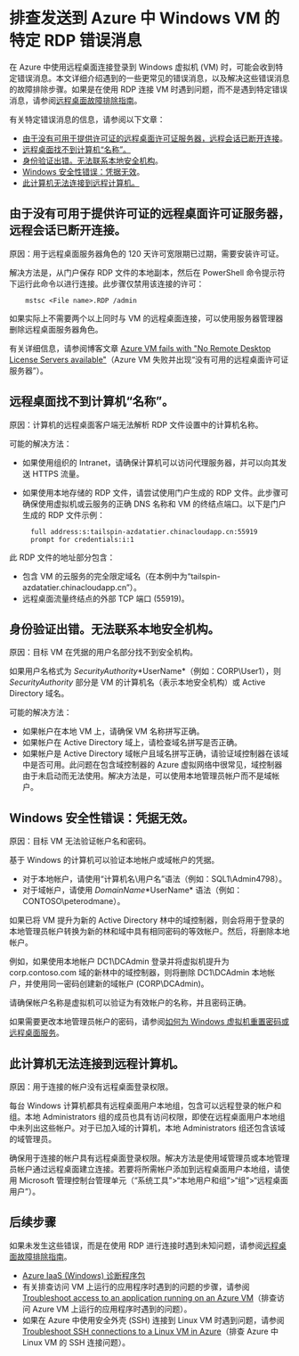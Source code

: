 <!-- need to be verified -->

<properties
    pageTitle="Azure VM 的特定 RDP 错误消息 | Azure"
    description="了解在尝试使用远程桌面连接到 Azure 中的 Windows 虚拟机时可能会收到的特定错误消息"
    keywords="远程桌面错误,远程桌面连接错误,无法连接到 VM,远程桌面故障排除"
    services="virtual-machines-windows"
    documentationcenter=""
    author="iainfoulds"
    manager="timlt"
    editor=""
    tags="top-support-issue,azure-service-management,azure-resource-manager" />
<tags 
    ms.assetid="5feb1d64-ee6f-4907-949a-a7cffcbc6153"
    ms.service="virtual-machines-windows"
    ms.workload="infrastructure-services"
    ms.tgt_pltfrm="vm-windows"
    ms.devlang="na"
    ms.topic="support-article"
    ms.date="10/14/2016"
    wacn.date="12/20/2016"
    ms.author="iainfou" />

# 排查发送到 Azure 中 Windows VM 的特定 RDP 错误消息
在 Azure 中使用远程桌面连接登录到 Windows 虚拟机 (VM) 时，可能会收到特定错误消息。本文详细介绍遇到的一些更常见的错误消息，以及解决这些错误消息的故障排除步骤。如果是在使用 RDP 连接 VM 时遇到问题，而不是遇到特定错误消息，请参阅[远程桌面故障排除指南](/documentation/articles/virtual-machines-windows-troubleshoot-rdp-connection/)。

有关特定错误消息的信息，请参阅以下文章：

* [由于没有可用于提供许可证的远程桌面许可证服务器，远程会话已断开连接](#rdplicense)。
* [远程桌面找不到计算机“名称”。](#rdpname)
* [身份验证出错。无法联系本地安全机构](#rdpauth)。
* [Windows 安全性错误：凭据无效](#wincred)。
* [此计算机无法连接到远程计算机。](#rdpconnect)

## <a id="rdplicense"></a>由于没有可用于提供许可证的远程桌面许可证服务器，远程会话已断开连接。
原因：用于远程桌面服务器角色的 120 天许可宽限期已过期，需要安装许可证。

解决方法是，从门户保存 RDP 文件的本地副本，然后在 PowerShell 命令提示符下运行此命令以进行连接。此步骤仅禁用该连接的许可：

        mstsc <File name>.RDP /admin

如果实际上不需要两个以上同时与 VM 的远程桌面连接，可以使用服务器管理器删除远程桌面服务器角色。

有关详细信息，请参阅博客文章 [Azure VM fails with "No Remote Desktop License Servers available"](https://blogs.msdn.microsoft.com/mast/2014/01/21/rdp-to-azure-vm-fails-with-no-remote-desktop-license-servers-available/)（Azure VM 失败并出现“没有可用的远程桌面许可证服务器”）。

## <a id="rdpname"></a>远程桌面找不到计算机“名称”。
原因：计算机的远程桌面客户端无法解析 RDP 文件设置中的计算机名称。

可能的解决方法：

* 如果使用组织的 Intranet，请确保计算机可以访问代理服务器，并可以向其发送 HTTPS 流量。
* 如果使用本地存储的 RDP 文件，请尝试使用门户生成的 RDP 文件。此步骤可确保使用虚拟机或云服务的正确 DNS 名称和 VM 的终结点端口。以下是门户生成的 RDP 文件示例：
  
        full address:s:tailspin-azdatatier.chinacloudapp.cn:55919
        prompt for credentials:i:1

此 RDP 文件的地址部分包含：

* 包含 VM 的云服务的完全限定域名（在本例中为“tailspin-azdatatier.chinacloudapp.cn”）。
* 远程桌面流量终结点的外部 TCP 端口 (55919)。

## <a id="rdpauth"></a>身份验证出错。无法联系本地安全机构。
原因：目标 VM 在凭据的用户名部分找不到安全机构。

如果用户名格式为 *SecurityAuthority*\*UserName*（例如：CORP\\User1），则 *SecurityAuthority* 部分是 VM 的计算机名（表示本地安全机构）或 Active Directory 域名。

可能的解决方法：

* 如果帐户在本地 VM 上，请确保 VM 名称拼写正确。
* 如果帐户在 Active Directory 域上，请检查域名拼写是否正确。
* 如果帐户是 Active Directory 域帐户且域名拼写正确，请验证域控制器在该域中是否可用。此问题在包含域控制器的 Azure 虚拟网络中很常见，域控制器由于未启动而无法使用。解决方法是，可以使用本地管理员帐户而不是域帐户。

## <a id="wincred"></a>Windows 安全性错误：凭据无效。
原因：目标 VM 无法验证帐户名和密码。

基于 Windows 的计算机可以验证本地帐户或域帐户的凭据。

* 对于本地帐户，请使用“计算机名\\用户名”语法（例如：SQL1\\Admin4798）。
* 对于域帐户，请使用 *DomainName*\*UserName* 语法（例如：CONTOSO\\peterodmane）。

如果已将 VM 提升为新的 Active Directory 林中的域控制器，则会将用于登录的本地管理员帐户转换为新的林和域中具有相同密码的等效帐户。然后，将删除本地帐户。

例如，如果使用本地帐户 DC1\\DCAdmin 登录并将虚拟机提升为 corp.contoso.com 域的新林中的域控制器，则将删除 DC1\\DCAdmin 本地帐户，并使用同一密码创建新的域帐户 (CORP\\DCAdmin)。

请确保帐户名称是虚拟机可以验证为有效帐户的名称，并且密码正确。

如果需要更改本地管理员帐户的密码，请参阅[如何为 Windows 虚拟机重置密码或远程桌面服务](/documentation/articles/virtual-machines-windows-reset-rdp/)。

## <a id="rdpconnect"></a>此计算机无法连接到远程计算机。
原因：用于连接的帐户没有远程桌面登录权限。

每台 Windows 计算机都具有远程桌面用户本地组，包含可以远程登录的帐户和组。本地 Administrators 组的成员也具有访问权限，即使在远程桌面用户本地组中未列出这些帐户。对于已加入域的计算机，本地 Administrators 组还包含该域的域管理员。

确保用于连接的帐户具有远程桌面登录权限。解决方法是使用域管理员或本地管理员帐户通过远程桌面建立连接。若要将所需帐户添加到远程桌面用户本地组，请使用 Microsoft 管理控制台管理单元（“系统工具”>“本地用户和组”>“组”>“远程桌面用户”）。

## 后续步骤
如果未发生这些错误，而是在使用 RDP 进行连接时遇到未知问题，请参阅[远程桌面故障排除指南](/documentation/articles/virtual-machines-windows-troubleshoot-rdp-connection/)。

* [Azure IaaS (Windows) 诊断程序包](https://home.diagnostics.support.microsoft.com/SelfHelp?knowledgebaseArticleFilter=2976864)
* 有关排查访问 VM 上运行的应用程序时遇到的问题的步骤，请参阅 [Troubleshoot access to an application running on an Azure VM](/documentation/articles/virtual-machines-linux-troubleshoot-app-connection/)（排查访问 Azure VM 上运行的应用程序时遇到的问题）。
* 如果在 Azure 中使用安全外壳 (SSH) 连接到 Linux VM 时遇到问题，请参阅 [Troubleshoot SSH connections to a Linux VM in Azure](/documentation/articles/virtual-machines-linux-troubleshoot-ssh-connection/)（排查 Azure 中 Linux VM 的 SSH 连接问题）。

<!---HONumber=Mooncake_1212_2016-->